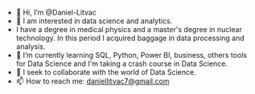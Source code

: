 - 👋 Hi, I’m @Daniel-Litvac
- 👀 I am interested in data science and analytics.
- I have a degree in medical physics and a master's degree in nuclear technology. In this period I acquired baggage in data processing and analysis.
- 🌱 I’m currently learning SQL, Python, Power BI, business, others tools for Data Science and I'm taking a crash course in Data Science. 
- 💞️ I seek to collaborate with the world of Data Science.
- 📫 How to reach me: daniellitvac7@gmail.com

<!---
Daniel-Litvac/Daniel-Litvac is a ✨ special ✨ repository because its `README.md` (this file) appears on your GitHub profile.
You can click the Preview link to take a look at your changes.
--->
